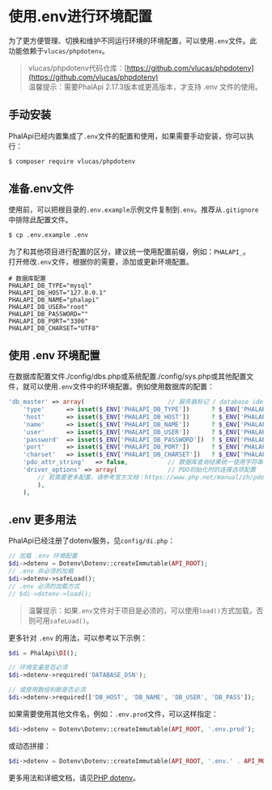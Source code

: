 # 使用.env进行环境配置

为了更方便管理、切换和维护不同运行环境的环境配置，可以使用```.env```文件。此功能依赖于```vlucas/phpdotenv```。  

> vlucas/phpdotenv代码仓库：[https://github.com/vlucas/phpdotenv](https://github.com/vlucas/phpdotenv)  
> 温馨提示：需要PhalApi 2.17.3版本或更高版本，才支持 .env 文件的使用。  

## 手动安装
PhalApi已经内置集成了```.env```文件的配置和使用，如果需要手动安装，你可以执行：
```bash
$ composer require vlucas/phpdotenv
```

## 准备.env文件
使用前，可以把根目录的```.env.example```示例文件复制到```.env```。推荐从```.gitignore```中排除此配置文件。    
```bash
$ cp .env.example .env
```

为了和其他项目进行配置的区分，建议统一使用配置前缀，例如：```PHALAPI_```。  
打开修改```.env```文件，根据你的需要，添加或更新环境配置。    

```
# 数据库配置
PHALAPI_DB_TYPE="mysql"
PHALAPI_DB_HOST="127.0.0.1"
PHALAPI_DB_NAME="phalapi"
PHALAPI_DB_USER="root"
PHALAPI_DB_PASSWORD=""
PHALAPI_DB_PORT="3306"
PHALAPI_DB_CHARSET="UTF8"
```

## 使用 .env 环境配置
在数据库配置文件./config/dbs.php或系统配置./config/sys.php或其他配置文件，就可以使用```.env```文件中的环境配置。例如使用数据库的配置：  
```php
'db_master' => array(                       // 服务器标记 / database identify
    'type'      => isset($_ENV['PHALAPI_DB_TYPE'])      ? $_ENV['PHALAPI_DB_TYPE']      : 'mysql',                 // 数据库类型，暂时只支持：mysql, sqlserver / database type
    'host'      => isset($_ENV['PHALAPI_DB_HOST'])      ? $_ENV['PHALAPI_DB_HOST']      : 'localhost',             // 数据库域名 / database host
    'name'      => isset($_ENV['PHALAPI_DB_NAME'])      ? $_ENV['PHALAPI_DB_NAME']      : 'phalapi',               // 数据库名字 / database name
    'user'      => isset($_ENV['PHALAPI_DB_USER'])      ? $_ENV['PHALAPI_DB_USER']      : 'root',                  // 数据库用户名 / database user
    'password'  => isset($_ENV['PHALAPI_DB_PASSWORD'])  ? $_ENV['PHALAPI_DB_PASSWORD']  : '',                      // 数据库密码 / database password
    'port'      => isset($_ENV['PHALAPI_DB_PORT'])      ? $_ENV['PHALAPI_DB_PORT']      : '3306',                  // 数据库端口 / database port
    'charset'   => isset($_ENV['PHALAPI_DB_CHARSET'])   ? $_ENV['PHALAPI_DB_CHARSET']   : 'UTF8',                  // 数据库字符集 / database charset
    'pdo_attr_string'   => false,           // 数据库查询结果统一使用字符串，true是，false否
    'driver_options' => array(              // PDO初始化时的连接选项配置
        // 若需要更多配置，请参考官方文档：https://www.php.net/manual/zh/pdo.constants.php
        ),
    ),
```

## .env 更多用法

PhalApi已经注册了dotenv服务，见```config/di.php```：  
```php
// 加载 .env 环境配置
$di->dotenv = Dotenv\Dotenv::createImmutable(API_ROOT);
// .env 非必须的加载
$di->dotenv->safeLoad(); 
// .env 必须的加载方式
// $di->dotenv->load();
```
> 温馨提示：如果```.env```文件对于项目是必须的，可以使用```load()```方式加载，否则可用```safeLoad()```。  

更多针对 ```.env``` 的用法，可以参考以下示例：  
```php
$di = PhalApi\DI();

// 环境变量是否必须
$di->dotenv->required('DATABASE_DSN');

// 或使用数组判断是否必须
$di->dotenv->required(['DB_HOST', 'DB_NAME', 'DB_USER', 'DB_PASS']);
```

如果需要使用其他文件名，例如：```.env.prod```文件，可以这样指定：  
```php
$di->dotenv = Dotenv\Dotenv::createImmutable(API_ROOT, '.env.prod');
```
或动态拼接：  
```php
$di->dotenv = Dotenv\Dotenv::createImmutable(API_ROOT, '.env.' . API_MODE);
```

更多用法和详细文档，请见[PHP dotenv](https://github.com/vlucas/phpdotenv)。  


